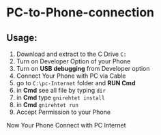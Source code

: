 # PC-to-Phone-connection
## Usage:
1. Download and extract to the C Drive  `C:`
2. Turn on Developer Option of your Phone
3. Turn on __USB debugging__ from Developer option
4. Connect Your Phone with PC via Cable
5. go to ` C:\pc-Internet ` folder and __RUN Cmd__
6. in __Cmd__ see all file by typing `dir` 
7. in __Cmd__ type `gnirehtet install`
8. in __Cmd__ `gnirehtet run`
9. Accept Permission to your Phone

Now Your Phone Connect with PC Internet
